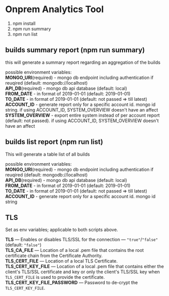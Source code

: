 # Onprem Analytics Tool

1. npm install
2. npm run summary
3. npm run list

## builds summary report (npm run summary)
this will generate a summary report regarding an aggregation of the builds<br>

possible environment variables:<br>
<b>MONGO_URI</b>(required) - mongo db endpoint including authentication if reuqired (default: mongodb://localhost)<br>
<b>API_DB</b>(required) - mongo db api database (default: local) <br>
<b>FROM_DATE</b> - in format of 2019-01-01 (default: 2019-01-01) <br>
<b>TO_DATE</b> - in format of 2019-01-01 (default: not passed => till latest) <br>
<b>ACCOUNT_ID</b> - generate report only for a specific account id. mongo id string. if using ACCOUNT_ID, SYSTEM_OVERVIEW doesn't have an affect<br>
<b>SYSTEM_OVERVIEW</b> - export entire system instead of per account report (default: not passed). if using ACCOUNT_ID, SYSTEM_OVERVIEW doesn't have an affect<br>

## builds list report (npm run list)
This will generate a table list of all builds<br>

possible environment variables:<br>
<b>MONGO_URI</b>(required) - mongo db endpoint including authentication if reuqired (default: mongodb://localhost) <br>
<b>API_DB</b>(required) - mongo db api database (default: local) <br>
<b>FROM_DATE</b> - in format of 2019-01-01 (default: 2019-01-01) <br>
<b>TO_DATE</b> - in format of 2019-01-01 (default: not passed => till latest) <br>
<b>ACCOUNT_ID</b> - generate report only for a specific account id. mongo id string <br>


## TLS

Set as env variables; applicable to both scripts above.

<b>TLS</b> — Enables or disables TLS/SSL for the connection — `"true"`/`"false"` (default: `"false"`)<br>
<b>TLS_CA_FILE</b> — Location of a local .pem file that contains the root certificate chain from the Certificate Authority.<br>
<b>TLS_CERT_FILE</b> — Location of a local TLS Certificate.<br>
<b>TLS_CERT_KEY_FILE</b> — Location of a local .pem file that contains either the client's TLS/SSL certificate and key or only the client's TLS/SSL key when `TLS_CERT_FILE` is used to provide the certificate.<br>
<b>TLS_CERT_KEY_FILE_PASSWORD</b> — Password to de-crypt the `TLS_CERT_KEY_FILE`.<br>
